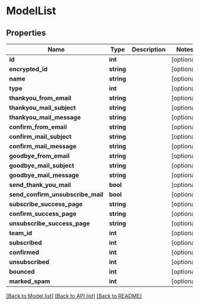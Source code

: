 # ModelList

## Properties
Name | Type | Description | Notes
------------ | ------------- | ------------- | -------------
**id** | **int** |  | [optional] 
**encrypted_id** | **string** |  | [optional] 
**name** | **string** |  | [optional] 
**type** | **int** |  | [optional] 
**thankyou_from_email** | **string** |  | [optional] 
**thankyou_mail_subject** | **string** |  | [optional] 
**thankyou_mail_message** | **string** |  | [optional] 
**confirm_from_email** | **string** |  | [optional] 
**confirm_mail_subject** | **string** |  | [optional] 
**confirm_mail_message** | **string** |  | [optional] 
**goodbye_from_email** | **string** |  | [optional] 
**goodbye_mail_subject** | **string** |  | [optional] 
**goodbye_mail_message** | **string** |  | [optional] 
**send_thank_you_mail** | **bool** |  | [optional] 
**send_confirm_unsubscribe_mail** | **bool** |  | [optional] 
**subscribe_success_page** | **string** |  | [optional] 
**confirm_success_page** | **string** |  | [optional] 
**unsubscribe_success_page** | **string** |  | [optional] 
**team_id** | **int** |  | [optional] 
**subscribed** | **int** |  | [optional] 
**confirmed** | **int** |  | [optional] 
**unsubscribed** | **int** |  | [optional] 
**bounced** | **int** |  | [optional] 
**marked_spam** | **int** |  | [optional] 

[[Back to Model list]](../README.md#documentation-for-models) [[Back to API list]](../README.md#documentation-for-api-endpoints) [[Back to README]](../README.md)



